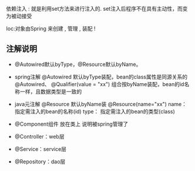依赖注入 : 就是利用set方法来进行注入的.
set注入后程序不在具有主动性，而变为被动接受


Ioc:对象由Spring 来创建 , 管理 , 装配 !
## 注解说明
- @Autowired默认byType，@Resource默认byName。

- spring注解 @Autowired 默认byType装配，bean的class属性是同源关系的
            @Autowired、 @Qualifier(value = "xx") 组合按byName装配，bean的id名称一样，且数据类型是一致的

- java元注解 @Resource 默认byName装
            @Resource(name="xx")      name：指定需注入的bean的名称(id)
                type： 指定需注入的bean的类型(class)


- @Component组件 放在类上 说明被spring管理了
- @Controller：web层
- @Service：service层
- @Repository：dao层